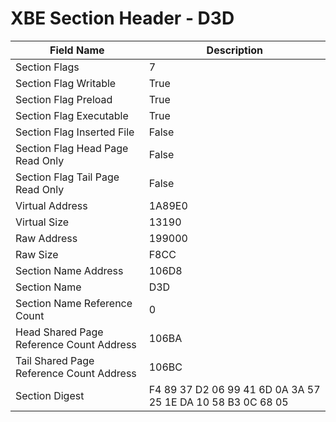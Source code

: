 # XBE Section Header - D3D

| Field Name | Description |
|---|---|
| Section Flags | 7 |
| Section Flag Writable | True |
| Section Flag Preload | True |
| Section Flag Executable | True |
| Section Flag Inserted File | False |
| Section Flag Head Page Read Only | False |
| Section Flag Tail Page Read Only | False |
| Virtual Address | 1A89E0 |
| Virtual Size | 13190 |
| Raw Address | 199000 |
| Raw Size | F8CC |
| Section Name Address | 106D8 |
| Section Name | D3D |
| Section Name Reference Count | 0 |
| Head Shared Page Reference Count Address | 106BA |
| Tail Shared Page Reference Count Address | 106BC |
| Section Digest | F4 89 37 D2 06 99 41 6D 0A 3A 57 25 1E DA 10 58 B3 0C 68 05 |
